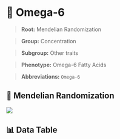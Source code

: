 # 🧪 Omega-6

> **Root:** Mendelian Randomization

> **Group:** Concentration  

> **Subgroup:** Other traits

> **Phenotype:** Omega-6 Fatty Acids  

> **Abbreviations:** `Omega-6`

## 🧬 Mendelian Randomization  

<img src="/MR/Figures/Inverse/Omegahengxian6.png"/>


## 📊 Data Table


<CsvTableMRI src="/MR_Data/Inverse/Omegahengxian6.csv"/>
